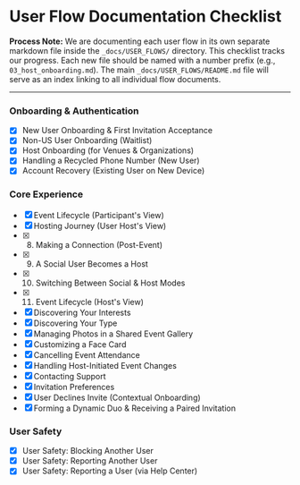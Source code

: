 # User Flow Documentation Checklist

**Process Note:** We are documenting each user flow in its own separate markdown file inside the `_docs/USER_FLOWS/` directory. This checklist tracks our progress. Each new file should be named with a number prefix (e.g., `03_host_onboarding.md`). The main `_docs/USER_FLOWS/README.md` file will serve as an index linking to all individual flow documents.

---

### Onboarding & Authentication

- [x] New User Onboarding & First Invitation Acceptance
- [x] Non-US User Onboarding (Waitlist)
- [x] Host Onboarding (for Venues & Organizations)
- [x] Handling a Recycled Phone Number (New User)
- [x] Account Recovery (Existing User on New Device)

### Core Experience

- [x] Event Lifecycle (Participant's View)
- [x] Hosting Journey (User Host's View)
- [x] 8.  Making a Connection (Post-Event)
- [x] 9.  A Social User Becomes a Host
- [x] 10. Switching Between Social & Host Modes
- [x] 11. Event Lifecycle (Host's View)
- [x] Discovering Your Interests
- [x] Discovering Your Type
- [x] Managing Photos in a Shared Event Gallery
- [x] Customizing a Face Card
- [x] Cancelling Event Attendance
- [x] Handling Host-Initiated Event Changes
- [x] Contacting Support
- [x] Invitation Preferences
- [x] User Declines Invite (Contextual Onboarding)
- [x] Forming a Dynamic Duo & Receiving a Paired Invitation

### User Safety

- [x] User Safety: Blocking Another User
- [x] User Safety: Reporting Another User
- [x] User Safety: Reporting a User (via Help Center)
